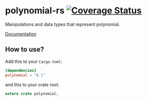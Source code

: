 # polynomial-rs [![Coverage Status](https://coveralls.io/repos/gifnksm/polynomial-rs/badge.svg?branch=master&service=github)](https://coveralls.io/github/gifnksm/polynomial-rs?branch=master)

Manipulations and data types that represent polynomial.

[Documentation](http://gifnksm.github.io/polynomial-rs)

## How to use?

Add this to your `Cargo.toml`:

```toml
[dependencies]
polynomial = "0.1"
```

and this to your crate root:

```rust
extern crate polynomial;
```
